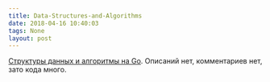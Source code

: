 ```yaml
---
title: Data-Structures-and-Algorithms
date: 2018-04-16 10:40:03
tags: None
layout: post
---
```


[Структуры данных и алгоритмы на Go](https://github.com/floyernick/Data-Structures-and-Algorithms). Описаний нет, комментариев нет, зато кода много.
